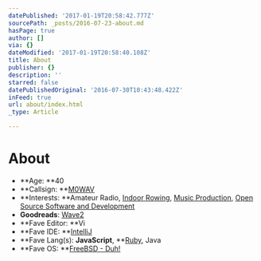 ```yaml
---
datePublished: '2017-01-19T20:58:42.777Z'
sourcePath: _posts/2016-07-23-about.md
hasPage: true
author: []
via: {}
dateModified: '2017-01-19T20:58:40.108Z'
title: About
publisher: {}
description: ''
starred: false
datePublishedOriginal: '2016-07-30T10:43:48.422Z'
inFeed: true
url: about/index.html
_type: Article

---
```

# About

* **Age: **40
* **Callsign: **[M0WAV][0]
* **Interests: **Amateur Radio, [Indoor Rowing][1], [Music Production][2], [Open Source Software and Development][3]
* **Goodreads**: [Wave2][4]
* **Fave Editor: **Vi
* **Fave IDE: **[IntelliJ][5]
* **Fave Lang(s): **JavaScript**, **[Ruby][6], Java
* **Fave OS: **[FreeBSD - Duh!][7]

[0]: http://qrz.com/db/M0WAV
[1]: http://log.concept2.com/profile/851592 "Concept2 Profile"
[2]: https://soundcloud.com/wave2 "Wave2 Music"
[3]: https://github.com/wave2 "Wave2 GitHub"
[4]: https://goodreads.com/wave2 "Wave2 Reading"
[5]: http://www.jetbrains.com/idea/
[6]: http://www.ruby-lang.org/
[7]: http://www.freebsd.org/